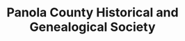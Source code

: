 ---
layout: repo
title: "Panola County Historical and Genealogical Society"
id: 23697
permalink: repos/23697/
---